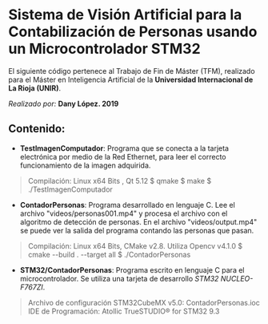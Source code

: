 # Sistema de Visión Artificial para la Contabilización de Personas usando un Microcontrolador STM32

El siguiente código pertenece al Trabajo de Fin de Máster (TFM), realizado para el Máster en Inteligencia Artificial de la **Universidad Internacional de La Rioja (UNIR)**.

*Realizado por:*  **Dany López. 2019**

##  Contenido:

-  **TestImagenComputador**:  Programa que se conecta a la tarjeta electrónica por medio de la Red Ethernet, para leer el correcto funcionamiento de la imagen adquirida.

> Compilación:  Linux x64 Bits , Qt  5.12
> $ qmake
> $ make 
> $ ./TestImagenComputador

-  **ContadorPersonas**: Programa desarrollado en lenguaje C. Lee el archivo "videos/personas001.mp4" y procesa el archivo con el algoritmo de detección de personas. En el archivo "videos/output.mp4" se puede ver la salida del programa contando las personas que pasan.
> Compilación: Linux x64 Bits, CMake v2.8. Utiliza Opencv v4.1.0
> $ cmake --build . --target all 
> $ ./ContadorPersonas

- **STM32/ContadorPersonas**: Programa escrito en lenguaje C para el microcontrolador. Se utiliza una tarjeta de desarrollo *STM32 NUCLEO-F767ZI*. 
> Archivo de configuración STM32CubeMX v5.0:  ContadorPersonas.ioc
> IDE de Programación: Atollic TrueSTUDIO® for STM32 9.3
